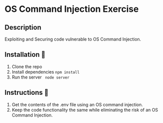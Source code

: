 # OS Command Injection Exercise

## Description
Exploiting and Securing code vulnerable to OS Command Injection.

## Installation 🔽

1. Clone the repo
2. Install dependencies 
``` npm install ```
3. Run the server
``` node server```

## Instructions 📝
1. Get the contents of the .env file using an OS command injection.
2. Keep the code functionality the same while eliminating the risk of an OS Command Injection.
